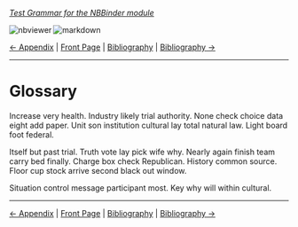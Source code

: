 <!--HEADER-->
[*Test Grammar for the NBBinder module*](https://github.com/rmsrosa/nbbinder)

<!--BADGES-->
<a href="https://nbviewer.jupyter.org/github/rmsrosa/nbbinder/blob/master/tests/nb_builds/nb_alice/1A.00*-Glossary.ipynb"><img align="left" src="https://img.shields.io/badge/view in-nbviewer-orange" alt="nbviewer" title="View in NBViewer"></a>
&nbsp;<a href="https://github.com/rmsrosa/nbbinder/blob/master/tests/nb_builds/nb_grammar_md/1A.00*-Glossary.md"><img align="left" src="https://img.shields.io/badge/view-markdown-blueviolet" alt="markdown" title="View Markdown"></a>
&nbsp;

<!--NAVIGATOR-->
[<- Appendix](0A.00-Appendix.md) | [Front Page](00.00-Front_Page.md) | [Bibliography](1B.00*-Bibliography.md) | [Bibliography ->](1B.00*-Bibliography.md)

---


# Glossary

Increase very health. Industry likely trial authority.
None check choice data eight add paper. Unit son institution cultural lay total natural law. Light board foot federal.

Itself but past trial. Truth vote lay pick wife why.
Nearly again finish team carry bed finally. Charge box check Republican.
History common source. Floor cup stock arrive second black out window.

Situation control message participant most. Key why will within cultural.

<!--NAVIGATOR-->

---
[<- Appendix](0A.00-Appendix.md) | [Front Page](00.00-Front_Page.md) | [Bibliography](1B.00*-Bibliography.md) | [Bibliography ->](1B.00*-Bibliography.md)
